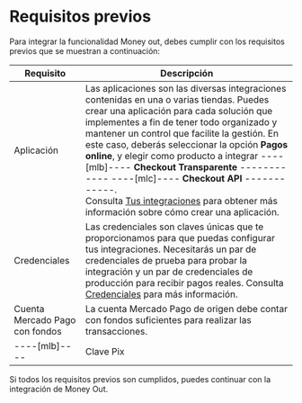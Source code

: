# Requisitos previos

Para integrar la funcionalidad Money out, debes cumplir con los requisitos previos que se muestran a continuación:

| Requisito | Descripción |
|---|---|
| Aplicación | Las aplicaciones son las diversas integraciones contenidas en una o varias tiendas. Puedes crear una aplicación para cada solución que implementes a fin de tener todo organizado y mantener un control que facilite la gestión. En este caso, deberás seleccionar la opción **Pagos online**, y elegir como producto a integrar ----[mlb]---- **Checkout Transparente** ------------ ----[mlc]---- **Checkout API** ------------. <br>Consulta [Tus integraciones](/developers/es/docs/checkout-api/additional-content/your-integrations/introduction) para obtener más información sobre cómo crear una aplicación. |
| Credenciales | Las credenciales son claves únicas que te proporcionamos para que puedas configurar tus integraciones. Necesitarás un par de credenciales de prueba para probar la integración y un par de credenciales de producción para recibir pagos reales. Consulta [Credenciales](/developers/es/docs/checkout-api/additional-content/your-integrations/credentials) para más información. |
| Cuenta Mercado Pago con fondos | La cuenta Mercado Pago de origen debe contar con fondos suficientes para realizar las transacciones. |
----[mlb]---- | Clave Pix | Para integrar Money Out, necesitas registrar las claves Pix. Si aún no hiciste, haz clic [aquí](https://www.youtube.com/watch?v=60tApKYVnkA) para obtener más información sobre cómo registrarlas. | ------------

Si todos los requisitos previos son cumplidos, puedes continuar con la integración de Money Out.
